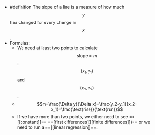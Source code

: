 - #definition The slope of a line is a measure of how much $$y$$ has changed for every change in $$x$$.
- Formulas:
	- We need at least two points to calculate $$\text{slope}=m$$:  $$(x_1,y_1)$$ and $$(x_2, y_2)$$.
	- $$m=\frac{\Delta y}{\Delta x}=\frac{y_2-y_1}{x_2-x_1}=\frac{\text{rise}}{\text{run}}$$
	- If we have more than two points, we either need to see ==[[constant]]== ==[first differences]([[finite differences]])== or we need to run a ==[[linear regression]]==.